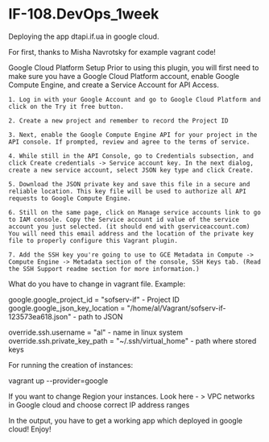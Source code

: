 # IF-108.DevOps_1week
Deploying the app dtapi.if.ua in google cloud.

For first, thanks to Misha Navrotsky for example vagrant code!

Google Cloud Platform Setup
Prior to using this plugin, you will first need to make sure you have a Google Cloud Platform account, enable Google Compute Engine, and create a Service Account for API Access.
	
	1. Log in with your Google Account and go to Google Cloud Platform and click on the Try it free button.
	
	2. Create a new project and remember to record the Project ID
	
	3. Next, enable the Google Compute Engine API for your project in the API console. If prompted, review and agree to the terms of service.
	
	4. While still in the API Console, go to Credentials subsection, and click Create credentials -> Service account key. In the next dialog, create a new service account, select JSON key type and click Create.
	
	5. Download the JSON private key and save this file in a secure and reliable location. This key file will be used to authorize all API requests to Google Compute Engine.
	
	6. Still on the same page, click on Manage service accounts link to go to IAM console. Copy the Service account id value of the service account you just selected. (it should end with gserviceaccount.com) You will need this email address and the location of the private key file to properly configure this Vagrant plugin.
	
	7. Add the SSH key you're going to use to GCE Metadata in Compute -> Compute Engine -> Metadata section of the console, SSH Keys tab. (Read the SSH Support readme section for more information.)

What do you have to change in vagrant file.
Example:
   
google.google_project_id = "sofserv-if" - Project ID
google.google_json_key_location = "/home/al/Vagrant/sofserv-if-123573ea618.json" - path to JSON
	
override.ssh.username = "al" - name in linux system
override.ssh.private_key_path = "~/.ssh/virtual_home" - path where stored keys

For running the creation of instances:

vagrant up --provider=google

If you want to change Region your instances.
Look here - > VPC networks in Google cloud and choose correct IP address ranges
   
In the output, you have to get a working app which deployed in google cloud!
Enjoy!



